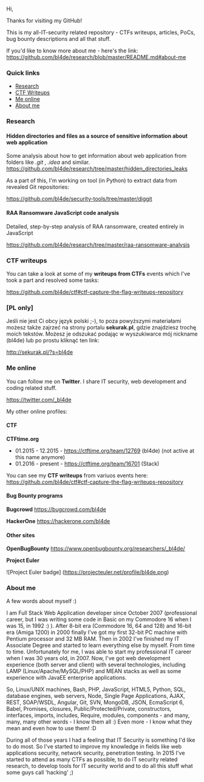 Hi,

Thanks for visiting my GitHub!

This is my all-IT-security related repository - CTFs writeups, articles, PoCs, bug bounty descriptions and all that stuff.

If you'd like to know more about me - here's the link: https://github.com/bl4de/research/blob/master/README.md#about-me

### Quick links

- [Research](#research)
- [CTF Writeups](#ctf-writeups)
- [Me online](#me-online)
- [About me](#about-me)

### Research

#### Hidden directories and files as a source of sensitive information about web application

Some analysis about how to get information about web application from folders like _.git_ , _.idea_ and similar.
https://github.com/bl4de/research/tree/master/hidden_directories_leaks

As a part of this, I'm working on tool (in Python) to extract data from revealed Git repositories:

https://github.com/bl4de/security-tools/tree/master/diggit

#### RAA Ransomware JavaScript code analysis

Detailed, step-by-step analysis of RAA ransomware, created entirely in JavaScript

https://github.com/bl4de/research/tree/master/raa-ransomware-analysis




### CTF writeups

You can take a look at some of my **writeups from CTFs** events which I've took a part and resolved some tasks:

https://github.com/bl4de/ctf#ctf-capture-the-flag-writeups-repository


### [PL only]

Jeśli nie jest Ci obcy język polski ;-), to poza powyższymi materiałami możesz także zajrzeć na strony portalu **sekurak.pl**, gdzie znajdziesz trochę moich tekstów.
Możesz je odszukać podając w wyszukiwarce mój nickname (bl4de) lub po prostu kliknąć ten link:

http://sekurak.pl/?s=bl4de

### Me online

You can follow me on **Twitter**. I share IT security, web development and coding related stuff.

https://twitter.com/_bl4de


My other online profiles:

#### CTF

**CTFtime.org**		  

- 01.2015 - 12.2015 -  https://ctftime.org/team/12769 (bl4de) (not active at this name anymore)
- 01.2016 - present -  https://ctftime.org/team/16701 (Stack)

You can see my **CTF writeups** from variuos events here: https://github.com/bl4de/ctf#ctf-capture-the-flag-writeups-repository

#### Bug Bounty programs

**Bugcrowd**		    https://bugcrowd.com/bl4de

**HackerOne**		  https://hackerone.com/bl4de

#### Other sites

**OpenBugBounty**       https://www.openbugbounty.org/researchers/_bl4de/

**Project Euler**

![Project Euler badge]
(https://projecteuler.net/profile/bl4de.png)

### About me

A few words about myself :)

I am Full Stack Web Application developer since October 2007 (professional career, but I was writing some code in Basic on my Commodore 16 when I was 15, in 1992 :) ). After 8-bit era (Commodore 16, 64 and 128) and 16-bit era (Amiga 1200) in 2000 finally I've got my first 32-bit PC machine with Pentium processor and 32 MB RAM. Then in 2002 I've finished my IT Associate Degree and started to learn everything else by myself. From time to time.
Unfortunately for me, I was able to start my professional IT career when I was 30 years old, in 2007. Now, I've got web development experience (both server and client) with several technologies, including LAMP (Linux/Apache/MySQL/PHP) and MEAN  stacks as well as some experience with JavaEE enterprise applications.

So, Linux/UNIX machines, Bash, PHP, JavaScript, HTML5, Python, SQL, database engines, web servers, Node, Single Page Applications, AJAX, REST, SOAP/WSDL, Angular, Git, SVN, MongoDB, JSON, EcmaScript 6, Babel, Promises, closures, Public/Protected/Private, constructors, interfaces, imports, includes, Require, modules, components - and many, many, many other words - I know them all :) Even more - I know what they mean and even how to use them! :D

During all of those years I had a feeling that IT Security is something I'd like to do most. So I've started to improve my knowledge in fields like web applications security, network security, penetration testing.
In 2015 I've started to attend as many CTFs as possible, to do IT security related research, to develop tools for IT security world and to do all this stuff what some guys call 'hacking' ;)


